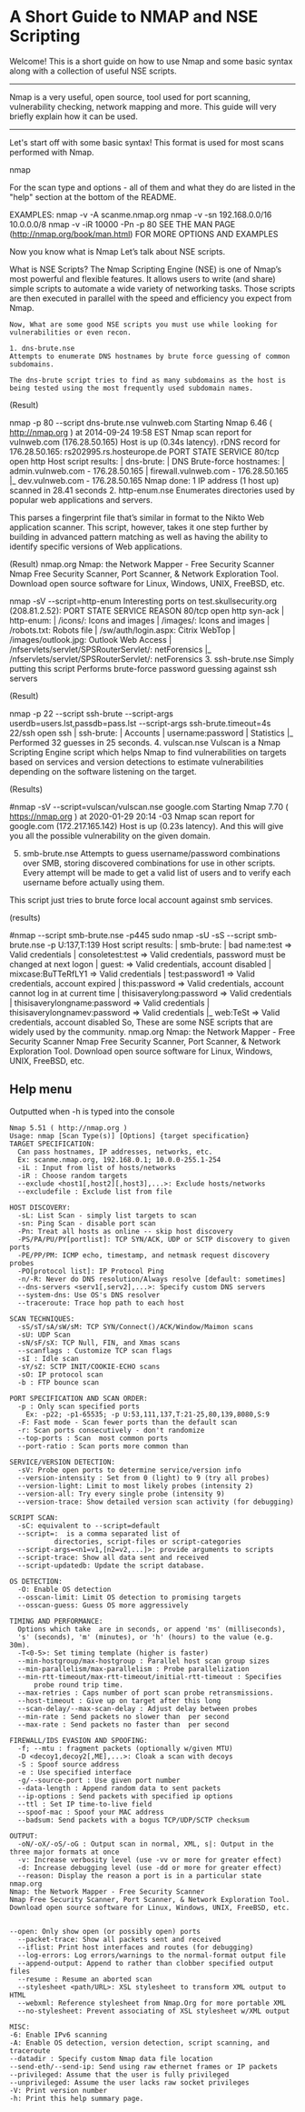 # A Short Guide to NMAP and NSE Scripting

Welcome! This is a short guide on how to use Nmap and some basic syntax along with a collection of useful NSE scripts.

---

Nmap is a very useful, open source, tool used for port scanning, vulnerability checking, network mapping and more. This guide will very briefly explain how it can be used.

***

Let's start off with some basic syntax!
This format is used for most scans performed with Nmap.

  nmap <Scan Type><Options><targe specification> 

For the scan type and options - all of them and what they do are listed in the "help" section at the bottom of the README.
  
EXAMPLES:
  nmap -v -A scanme.nmap.org
  nmap -v -sn 192.168.0.0/16 10.0.0.0/8
  nmap -v -iR 10000 -Pn -p 80
SEE THE MAN PAGE (http://nmap.org/book/man.html) FOR MORE OPTIONS AND EXAMPLES


Now you know what is Nmap Let’s talk about NSE scripts.

What is NSE Scripts?
The Nmap Scripting Engine (NSE) is one of Nmap’s most powerful and flexible features. It allows users to write (and share) simple scripts to automate a wide variety of networking tasks. Those scripts are then executed in parallel with the speed and efficiency you expect from Nmap.

    Now, What are some good NSE scripts you must use while looking for vulnerabilities or even recon.
    
    1. dns-brute.nse
    Attempts to enumerate DNS hostnames by brute force guessing of common subdomains.

    The dns-brute script tries to find as many subdomains as the host is being tested using the most frequently used subdomain names.

(Result)

nmap -p 80 --script dns-brute.nse vulnweb.com
Starting Nmap 6.46 ( http://nmap.org ) at 2014-09-24 19:58 EST
Nmap scan report for vulnweb.com (176.28.50.165)
Host is up (0.34s latency).
rDNS record for 176.28.50.165: rs202995.rs.hosteurope.de
PORT   STATE SERVICE
80/tcp open  http
Host script results:
| dns-brute: 
|   DNS Brute-force hostnames: 
|     admin.vulnweb.com - 176.28.50.165
|     firewall.vulnweb.com - 176.28.50.165
|_    dev.vulnweb.com - 176.28.50.165
Nmap done: 1 IP address (1 host up) scanned in 28.41 seconds
2. http-enum.nse
Enumerates directories used by popular web applications and servers.

This parses a fingerprint file that’s similar in format to the Nikto Web application scanner. This script, however, takes it one step further by building in advanced pattern matching as well as having the ability to identify specific versions of Web applications.

(Result)
nmap.org
Nmap: the Network Mapper - Free Security Scanner
Nmap Free Security Scanner, Port Scanner, & Network Exploration Tool. Download open source software for Linux, Windows, UNIX, FreeBSD, etc.

nmap -sV --script=http-enum 
Interesting ports on test.skullsecurity.org (208.81.2.52): PORT   STATE SERVICE REASON 80/tcp open  http    syn-ack | http-enum: |   /icons/: Icons and images |   /images/: Icons and images |   /robots.txt: Robots file |   /sw/auth/login.aspx: Citrix WebTop |   /images/outlook.jpg: Outlook Web Access |   /nfservlets/servlet/SPSRouterServlet/: netForensics |_  /nfservlets/servlet/SPSRouterServlet/: netForensics
3. ssh-brute.nse
Simply putting this script Performs brute-force password guessing against ssh servers

(Result)

nmap -p 22 --script ssh-brute --script-args userdb=users.lst,passdb=pass.lst  --script-args ssh-brute.timeout=4s 
22/ssh open  ssh 
|  ssh-brute:
|  Accounts 
|  username:password 
|  Statistics 
|_   Performed 32 guesses in 25 seconds.
4. vulscan.nse
Vulscan is a Nmap Scripting Engine script which helps Nmap to find vulnerabilities on targets based on services and version detections to estimate vulnerabilities depending on the software listening on the target.

(Results)

#nmap -sV --script=vulscan/vulscan.nse google.com
Starting Nmap 7.70 ( https://nmap.org ) at 2020-01-29 20:14 -03
Nmap scan report for google.com (172.217.165.142)
Host is up (0.23s latency).
And this will give you all the possible vulnerability on the given domain.

5. smb-brute.nse
Attempts to guess username/password combinations over SMB, storing discovered combinations for use in other scripts. Every attempt will be made to get a valid list of users and to verify each username before actually using them.

This script just tries to brute force local account against smb services.

(results)

#nmap --script smb-brute.nse -p445 
sudo nmap -sU -sS --script smb-brute.nse -p U:137,T:139 
Host script results: 
| smb-brute: 
|   bad name:test => Valid credentials 
|   consoletest:test => Valid credentials, password must be changed at next logon 
|   guest: => Valid credentials, account disabled 
|   mixcase:BuTTeRfLY1 => Valid credentials 
|   test:password1 => Valid credentials, account expired 
|   this:password => Valid credentials, account cannot log in at current time 
|   thisisaverylong:password => Valid credentials 
|   thisisaverylongname:password => Valid credentials 
|   thisisaverylongnamev:password => Valid credentials 
|_  web:TeSt => Valid credentials, account disabled
So, These are some NSE scripts that are widely used by the community.
nmap.org
Nmap: the Network Mapper - Free Security Scanner
Nmap Free Security Scanner, Port Scanner, & Network Exploration Tool. Download open source software for Linux, Windows, UNIX, FreeBSD, etc.
    
## Help menu
  Outputted when -h is typed into the console

    Nmap 5.51 ( http://nmap.org )
    Usage: nmap [Scan Type(s)] [Options] {target specification}
    TARGET SPECIFICATION:
      Can pass hostnames, IP addresses, networks, etc.
      Ex: scanme.nmap.org, 192.168.0.1; 10.0.0-255.1-254
      -iL : Input from list of hosts/networks
      -iR : Choose random targets
      --exclude <host1[,host2][,host3],...>: Exclude hosts/networks
      --excludefile : Exclude list from file

    HOST DISCOVERY:
      -sL: List Scan - simply list targets to scan
      -sn: Ping Scan - disable port scan
      -Pn: Treat all hosts as online -- skip host discovery
      -PS/PA/PU/PY[portlist]: TCP SYN/ACK, UDP or SCTP discovery to given ports
      -PE/PP/PM: ICMP echo, timestamp, and netmask request discovery probes
      -PO[protocol list]: IP Protocol Ping
      -n/-R: Never do DNS resolution/Always resolve [default: sometimes]
      --dns-servers <serv1[,serv2],...>: Specify custom DNS servers
      --system-dns: Use OS's DNS resolver
      --traceroute: Trace hop path to each host

    SCAN TECHNIQUES:
      -sS/sT/sA/sW/sM: TCP SYN/Connect()/ACK/Window/Maimon scans
      -sU: UDP Scan
      -sN/sF/sX: TCP Null, FIN, and Xmas scans
      --scanflags : Customize TCP scan flags
      -sI : Idle scan
      -sY/sZ: SCTP INIT/COOKIE-ECHO scans
      -sO: IP protocol scan
      -b : FTP bounce scan

    PORT SPECIFICATION AND SCAN ORDER:
      -p : Only scan specified ports
        Ex: -p22; -p1-65535; -p U:53,111,137,T:21-25,80,139,8080,S:9
      -F: Fast mode - Scan fewer ports than the default scan
      -r: Scan ports consecutively - don't randomize
      --top-ports : Scan  most common ports
      --port-ratio : Scan ports more common than 

    SERVICE/VERSION DETECTION:
      -sV: Probe open ports to determine service/version info
      --version-intensity : Set from 0 (light) to 9 (try all probes)
      --version-light: Limit to most likely probes (intensity 2)
      --version-all: Try every single probe (intensity 9)
      --version-trace: Show detailed version scan activity (for debugging)

    SCRIPT SCAN:
      -sC: equivalent to --script=default
      --script=:  is a comma separated list of
               directories, script-files or script-categories
      --script-args=<n1=v1,[n2=v2,...]>: provide arguments to scripts
      --script-trace: Show all data sent and received
      --script-updatedb: Update the script database.

    OS DETECTION:
      -O: Enable OS detection
      --osscan-limit: Limit OS detection to promising targets
      --osscan-guess: Guess OS more aggressively

    TIMING AND PERFORMANCE:
      Options which take  are in seconds, or append 'ms' (milliseconds),
      's' (seconds), 'm' (minutes), or 'h' (hours) to the value (e.g. 30m).
      -T<0-5>: Set timing template (higher is faster)
      --min-hostgroup/max-hostgroup : Parallel host scan group sizes
      --min-parallelism/max-parallelism : Probe parallelization
      --min-rtt-timeout/max-rtt-timeout/initial-rtt-timeout : Specifies
          probe round trip time.
      --max-retries : Caps number of port scan probe retransmissions.
      --host-timeout : Give up on target after this long
      --scan-delay/--max-scan-delay : Adjust delay between probes
      --min-rate : Send packets no slower than  per second
      --max-rate : Send packets no faster than  per second

    FIREWALL/IDS EVASION AND SPOOFING:
      -f; --mtu : fragment packets (optionally w/given MTU)
      -D <decoy1,decoy2[,ME],...>: Cloak a scan with decoys
      -S : Spoof source address
      -e : Use specified interface
      -g/--source-port : Use given port number
      --data-length : Append random data to sent packets
      --ip-options : Send packets with specified ip options
      --ttl : Set IP time-to-live field
      --spoof-mac : Spoof your MAC address
      --badsum: Send packets with a bogus TCP/UDP/SCTP checksum

    OUTPUT:
      -oN/-oX/-oS/-oG : Output scan in normal, XML, s|: Output in the three major formats at once
      -v: Increase verbosity level (use -vv or more for greater effect)
      -d: Increase debugging level (use -dd or more for greater effect)
      --reason: Display the reason a port is in a particular state
    nmap.org
    Nmap: the Network Mapper - Free Security Scanner
    Nmap Free Security Scanner, Port Scanner, & Network Exploration Tool. Download open source software for Linux, Windows, UNIX, FreeBSD, etc.


    --open: Only show open (or possibly open) ports
      --packet-trace: Show all packets sent and received
      --iflist: Print host interfaces and routes (for debugging)
      --log-errors: Log errors/warnings to the normal-format output file
      --append-output: Append to rather than clobber specified output files
      --resume : Resume an aborted scan
      --stylesheet <path/URL>: XSL stylesheet to transform XML output to HTML
      --webxml: Reference stylesheet from Nmap.Org for more portable XML
      --no-stylesheet: Prevent associating of XSL stylesheet w/XML output

    MISC:
    -6: Enable IPv6 scanning
    -A: Enable OS detection, version detection, script scanning, and traceroute
    --datadir : Specify custom Nmap data file location
    --send-eth/--send-ip: Send using raw ethernet frames or IP packets
    --privileged: Assume that the user is fully privileged
    --unprivileged: Assume the user lacks raw socket privileges
    -V: Print version number
    -h: Print this help summary page.
